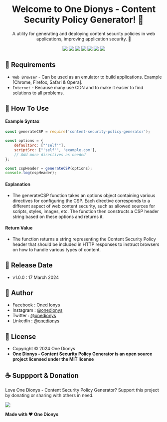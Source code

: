 <h1 align="center">Welcome to One Dionys - Content Security Policy Generator! 👋 </h1>

<p align="center">A utility for generating and deploying content security policies in web applications, improving application security. 💖 </p>

<p align="center">
<img src="https://img.shields.io/github/contributors/onedionys/onedionys-content-security-policy-generator?style=flat-square">
<img src="https://img.shields.io/github/issues/onedionys/onedionys-content-security-policy-generator?style=flat-square">
<img src="https://img.shields.io/github/stars/onedionys/onedionys-content-security-policy-generator?style=flat-square"> 
<img src="https://img.shields.io/github/forks/onedionys/onedionys-content-security-policy-generator?style=flat-square">
<img src="https://img.shields.io/github/last-commit/onedionys/onedionys-content-security-policy-generator.svg?style=flat-square">
<img src="https://img.shields.io/github/languages/code-size/onedionys/onedionys-content-security-policy-generator?style=flat-square">
<img src="https://img.shields.io/github/license/onedionys/onedionys-content-security-policy-generator?style=flat-square">
</p>

## 💾 Requirements

* `Web Browser` - Can be used as an emulator to build applications. Example [Chrome, Firefox, Safari & Opera].
* `Internet` - Because many use CDN and to make it easier to find solutions to all problems.

## 🎯 How To Use

#### Example Syntax

```javascript
const generateCSP = require('content-security-policy-generator');

const options = {
    defaultSrc: ["'self'"],
    scriptSrc: ["'self'", 'example.com'],
    // Add more directives as needed
};

const cspHeader = generateCSP(options);
console.log(cspHeader);
```

#### Explanation

* The generateCSP function takes an options object containing various directives for configuring the CSP. Each directive corresponds to a different aspect of web content security, such as allowed sources for scripts, styles, images, etc. The function then constructs a CSP header string based on these options and returns it.

#### Return Value

* The function returns a string representing the Content Security Policy header that should be included in HTTP responses to instruct browsers on how to handle various types of content.

## 📆 Release Date

* v1.0.0 : 17 March 2024

## 🧑 Author

* Facebook : <a href="https://www.facebook.com/theonedionys"> Oned Ionys</a>
* Instagram : <a href="https://www.instagram.com/onedionys/"> @onedionys</a>
* Twitter : <a href="https://twitter.com/onedionys"> @onedionys</a>
* LinkedIn :  <a href="https://www.linkedin.com/in/onedionys/"> @onedionys</a>

## 📝 License

* Copyright © 2024 One Dionys
* **One Dionys - Content Security Policy Generator is an open source project licensed under the MIT license**

## ☕️ Suppport & Donation

Love One Dionys - Content Security Policy Generator? Support this project by donating or sharing with others in need.

<a href="https://www.buymeacoffee.com/onedionys"><img src="https://img.shields.io/badge/Buy_Me_A_Coffee-FFDD00?style=for-the-badge&logo=buy-me-a-coffee&logoColor=black"/> </a>

**Made with ❤️ One Dionys**
